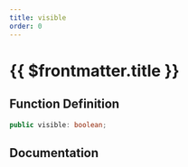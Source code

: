 ```yaml
---
title: visible
order: 0
---
```


# {{ $frontmatter.title }}

## Function Definition

```ts
public visible: boolean;
```

## Documentation

<!--@include: ./parts/visible.md-->

